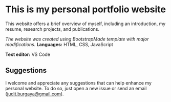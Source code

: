 # This is my personal portfolio website

This website offers a brief overview of myself, including an introduction, my resume, research projects, and publications.

*The website was created using BootstrapMade template with major modifications.*
**Languages:** HTML, CSS, JavaScript

**Text editor:** VS Code


## Suggestions

I welcome and appreciate any suggestions that can help enhance my personal website. To do so, just open a new issue or send an email (judit.burgaya@gmail.com).
